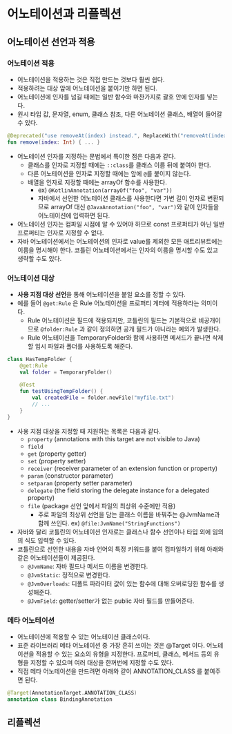 # 어노테이션과 리플렉션

## 어노테이션 선언과 적용

### 어노테이션 적용

* 어노테이션을 적용하는 것은 직접 만드는 것보다 훨씬 쉽다.
* 적용하려는 대상 앞에 어노테이션을 붙이기만 하면 된다.
* 어노테이션에 인자를 넘길 때에는 일반 함수와 마찬가지로 괄호 안에 인자를 넣는다.
* 원시 타입 값, 문자열, enum, 클래스 참조, 다른 어노테이션 클래스, 배열이 들어갈 수 있다.

```kotlin
@Deprecated("use removeAt(index) instead.", ReplaceWith("removeAt(index)"))
fun remove(index: Int) { ... }
```

* 어노테이션 인자를 지정하는 문법에서 특이한 점은 다음과 같다.
  * 클래스를 인자로 지정할 때에는 `::class`를 클래스 이름 뒤에 붙여야 한다.
  * 다른 어노테이션을 인자로 지정할 때에는 앞에 `@`를 붙이지 않는다.
  * 배열을 인자로 지정할 때에는 arrayOf 함수를 사용한다.&#x20;
    * ex) `@KotlinAnnotation(arrayOf("foo", "var"))`
    * 자바에서 선언한 어노테이션 클래스를 사용한다면 가변 길이 인자로 변환되므로 arrayOf 대신 `@JavaAnnotation("foo", "var")`와 같이 인자들을 어노테이션에 입력하면 된다.
* 어노테이션 인자는 컴파일 시점에 알 수 있어야 하므로 const 프로퍼티가 아닌 일반 프로퍼티는 인자로 지정할 수 없다.
* 자바 어노테이션에서는 어노테이션의 인자로 value를 제외한 모든 애트리뷰트에는 이름을 명시해야 한다. 코틀린 어노테이션에서는 인자의 이름을 명시할 수도 있고 생략할 수도 있다.

### 어노테이션 대상

* **사용 지점 대상 선언**을 통해 어노테이션을 붙일 요소를 정할 수 있다.
* 예를 들어 `@get:Rule` 은 Rule 어노테이션을 프로퍼티 게터에 적용하라는 의미이다.
  * Rule 어노테이션은 필드에 적용되지만, 코틀린의 필드는 기본적으로 비공개이므로 `@folder:Rule` 과 같이 정의하면 공개 필드가 아니라는 예외가 발생한다.
  * Rule 어노테이션을 TemporaryFolder와 함께 사용하면 메서드가 끝나면 삭제할  임시 파일과 폴더를 사용하도록 해준다.

```kotlin
class HasTempFolder {
    @get:Rule
    val folder = TemporaryFolder()
    
    @Test
    fun testUsingTempFolder() {
        val createdFile = folder.newFile("myfile.txt")
        // ...
    }
}
```

* 사용 지점 대상을 지정할 때 지원하는 목록은 다음과 같다.
  * `property` (annotations with this target are not visible to Java)
  * `field`
  * `get` (property getter)
  * `set` (property setter)
  * `receiver` (receiver parameter of an extension function or property)
  * `param` (constructor parameter)
  * `setparam` (property setter parameter)
  * `delegate` (the field storing the delegate instance for a delegated property)
  * `file` (package 선언 앞에서 파일의 최상위 수준에만 적용)
    * 주로 파일의 최상위 선언을 담는 클래스 이름을 바꿔주는 @JvmName과 함께 쓰인다. ex) `@file:JvmName("StringFunctions")`
* 자바와 달리 코틀린의 어노테이션 인자로는 클래스나 함수 선언이나 타입 외에 임의의 식도 입력할 수 있다.
* 코틀린으로 선언한 내용을 자바 언어의 특정 키워드를 붙여 컴파일하기 위해 아래와 같은 어노테이션들이 제공된다.
  * `@JvmName`: 자바 필드나 메서드 이름을 변경한다.
  * `@JvmStatic`: 정적으로 변경한다.
  * `@JvmOverloads`: 디폴트 파라미터 값이 있는 함수에 대해 오버로딩한 함수를 생성해준다.
  * `@JvmField`: getter/setter가 없는 public 자바 필드를 만들어준다.

### 메타 어노테이션

* 어노테이션에 적용할 수 있는 어노테이션 클래스이다.
* 표준 라이브러리 메타 어노테이션 중 가장 흔히 쓰이는 것은 @Target 이다. 어노테이션을 적용할 수 있는 요소의 유형을 지정한다. 프로퍼티, 클래스, 메서드 등의 유형을 지정할 수 있으며 여러 대상을 한꺼번에 지정할 수도 있다.
* 직접 메타 어노테이션을 만드려면 아래와 같이 ANNOTATION\_CLASS 를 붙여주면 된다.

```kotlin
@Target(AnnotationTarget.ANNOTATION_CLASS)
annotation class BindingAnnotation
```

## 리플렉션













